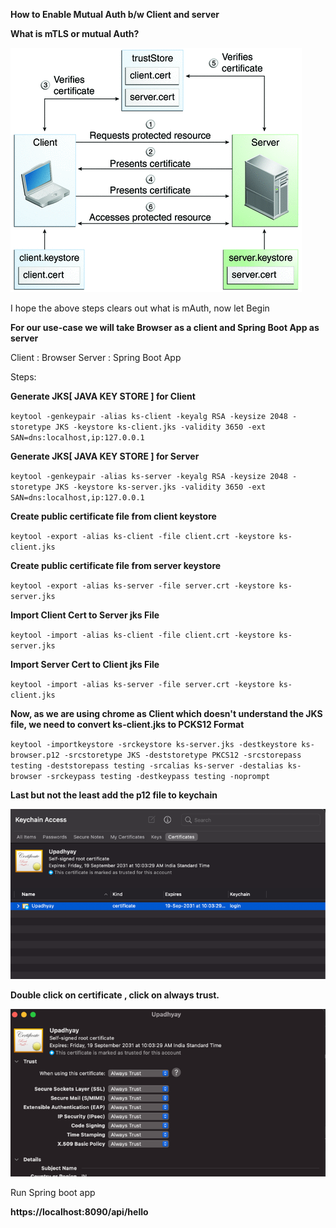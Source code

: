 **How to Enable Mutual Auth b/w Client and server**

**What is mTLS or mutual Auth?**

![img_3.png](img_3.png)

I hope the above steps clears out what is mAuth, now let Begin

**For our use-case we will take Browser as a client and Spring Boot App as server**

Client : Browser
Server : Spring Boot App

Steps:

**Generate JKS[ JAVA KEY STORE ] for Client**

`keytool -genkeypair -alias ks-client -keyalg RSA -keysize 2048 -storetype JKS -keystore ks-client.jks -validity 3650 -ext SAN=dns:localhost,ip:127.0.0.1 
`

**Generate JKS[ JAVA KEY STORE ] for Server**

`keytool -genkeypair -alias ks-server -keyalg RSA -keysize 2048 -storetype JKS -keystore ks-server.jks -validity 3650 -ext SAN=dns:localhost,ip:127.0.0.1
`

**Create public certificate file from client keystore** 

`keytool -export -alias ks-client -file client.crt -keystore ks-client.jks
`

**Create public certificate file from server keystore** 

`keytool -export -alias ks-server -file server.crt -keystore ks-server.jks 
`

**Import Client Cert to Server jks File**

`keytool -import -alias ks-client -file client.crt -keystore ks-server.jks
`

**Import Server Cert to Client jks File**

`keytool -import -alias ks-server -file server.crt -keystore ks-client.jks`

**Now, as we are using chrome as Client which doesn't understand the JKS file, we need to convert ks-client.jks to PCKS12 Format**

`keytool -importkeystore -srckeystore ks-server.jks -destkeystore ks-browser.p12 -srcstoretype JKS -deststoretype PKCS12 -srcstorepass testing -deststorepass testing -srcalias ks-server -destalias ks-browser -srckeypass testing -destkeypass testing -noprompt`

**Last but not the least add the p12 file to keychain**

![img_4.png](img_4.png)

**Double click on certificate , click on always trust.**

![img_1.png](img_1.png)

Run Spring boot app

**https://localhost:8090/api/hello**



